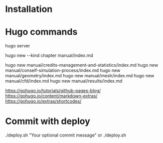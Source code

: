 # Installation


# Hugo commands
hugo server



hugo new --kind chapter manual/index.md

hugo new manual/credits-management-and-statistics/index.md
hugo new manual/conself-simulation-process/index.md
hugo new manual/geometry/index.md
hugo new manual/mesh/index.md
hugo new manual/cfd/index.md
hugo new manual/results/index.md


https://gohugo.io/tutorials/github-pages-blog/
https://gohugo.io/content/markdown-extras/
https://gohugo.io/extras/shortcodes/


# Commit with deploy
./deploy.sh "Your optional commit message"
or
./deploy.sh
